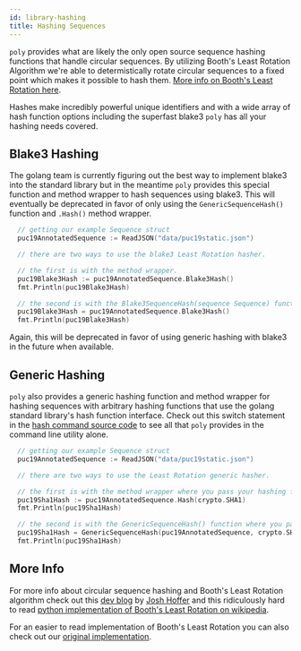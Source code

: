 ```yaml
---
id: library-hashing
title: Hashing Sequences
---
```


`poly` provides what are likely the only open source sequence hashing functions that handle circular sequences. By utilizing Booth's Least Rotation Algorithm we're able to determistically rotate circular sequences to a fixed point which makes it possible to hash them. [More info on Booth's Least Rotation here](#more-info).

Hashes make incredibly powerful unique identifiers and with a wide array of hash function options including the superfast blake3 `poly` has all your hashing needs covered.

## Blake3 Hashing

The golang team is currently figuring out the best way to implement blake3 into the standard library but in the meantime `poly` provides this special function and method wrapper to hash sequences using blake3. This will eventually be deprecated in favor of only using the `GenericSequenceHash()` function and `.Hash()` method wrapper.

```go
  // getting our example Sequence struct
  puc19AnnotatedSequence := ReadJSON("data/puc19static.json")

  // there are two ways to use the blake3 Least Rotation hasher.

  // the first is with the method wrapper.
  puc19Blake3Hash := puc19AnnotatedSequence.Blake3Hash()
  fmt.Println(puc19Blake3Hash)

  // the second is with the Blake3SequenceHash(sequence Sequence) function.
  puc19Blake3Hash = puc19AnnotatedSequence.Blake3Hash()
  fmt.Println(puc19Blake3Hash)
```

Again, this will be deprecated in favor of using generic hashing with blake3 in the future when available.

## Generic Hashing

`poly` also provides a generic hashing function and method wrapper for hashing sequences with arbitrary hashing functions that use the golang standard library's hash function interface. Check out this switch statement in the [hash command source code](https://github.com/TimothyStiles/poly/blob/f51ec1c08820394d7cab89a5a4af92d9b803f0a4/commands.go#L261) to see all that `poly` provides in the command line utility alone.

```go
  // getting our example Sequence struct
  puc19AnnotatedSequence := ReadJSON("data/puc19static.json")

  // there are two ways to use the Least Rotation generic hasher.

  // the first is with the method wrapper where you pass your hashing function as an argument.
  puc19Sha1Hash := puc19AnnotatedSequence.Hash(crypto.SHA1)
  fmt.Println(puc19Sha1Hash)

  // the second is with the GenericSequenceHash() function where you pass an Sequence along with a hash function as arguments.
  puc19Sha1Hash = GenericSequenceHash(puc19AnnotatedSequence, crypto.SHA1)
  fmt.Println(puc19Sha1Hash)
```

## More Info
For more info about circular sequence hashing and Booth's Least Rotation algorithm check out this [dev blog](https://www.ginkgobioworks.com/2020/04/20/fast-database-lookups-for-circular-dna-sequences/) by [Josh Hoffer](https://twitter.com/hofer) and this ridiculously hard to read [python implementation of Booth's Least Rotation on wikipedia](https://en.wikipedia.org/wiki/Lexicographically_minimal_string_rotation#Booth's_Algorithm).

For an easier to read implementation of Booth's Least Rotation you can also check out our [original implementation](https://github.com/TimothyStiles/poly/blob/346e3eb58cdd74db14eba333ba428256f77c93b0/hash.go#L40).